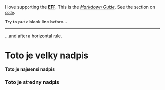 I love supporting the **[EFF](https://eff.org)**.
This is the *[Markdown Guide](https://www.markdownguide.org)*.
See the section on [`code`](#code).

Try to put a blank line before...

---

...and after a horizontal rule.

# Toto je velky nadpis
#### Toto je najmensi nadpis
### Toto je stredny nadpis

